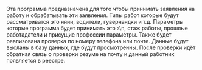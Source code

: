 Эта программа предназначена для того чтобы принимать заявления на работу и обрабатывать эти заявления. 
Типы работ которые будут рассматриватся это няни, водители, гувернандки и т.д. 
Параметры которые программа будет принимать это з\п, стаж работы, прошлые работадатели и присущие профессии параметры.
Также будет реализована проверка по номеру телефона или почте.
Данные будут высланы в базу данных, где будут просмотренны.
После проверки идёт обратная связь о проверки резуме на почту и данный работник появляется в реестре.
